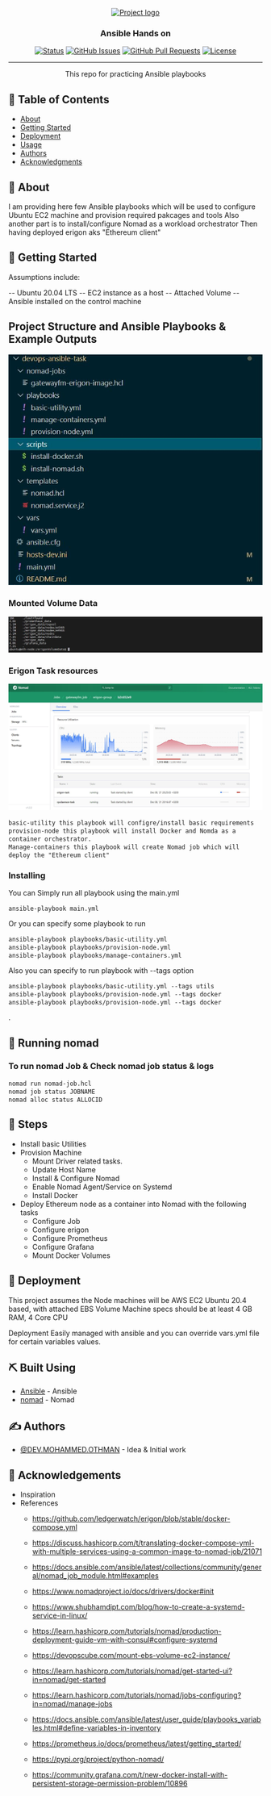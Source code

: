 <p align="center">
  <a href="" rel="noopener">
 <img width=200px height=200px src="https://i.imgur.com/6wj0hh6.jpg" alt="Project logo"></a>
</p>

<h3 align="center">Ansible Hands on</h3>

<div align="center">

[![Status](https://img.shields.io/badge/status-active-success.svg)]()
[![GitHub Issues](https://img.shields.io/github/issues/kylelobo/The-Documentation-Compendium.svg)](https://github.com/kylelobo/The-Documentation-Compendium/issues)
[![GitHub Pull Requests](https://img.shields.io/github/issues-pr/kylelobo/The-Documentation-Compendium.svg)](https://github.com/kylelobo/The-Documentation-Compendium/pulls)
[![License](https://img.shields.io/badge/license-MIT-blue.svg)](/LICENSE)

</div>

---

<p align="center"> This repo for practicing Ansible playbooks 
    <br> 
</p>

## 📝 Table of Contents

- [About](#about)
- [Getting Started](#getting_started)
- [Deployment](#nomad_Jobs)
- [Usage](#Steps)
- [Authors](#authors)
- [Acknowledgments](#acknowledgement)

## 🧐 About <a name = "about"></a>

I am providing here few Ansible playbooks which will be used to configure Ubuntu EC2 machine and provision required pakcages and tools 
Also another part is to install/configure Nomad as a workload orchestrator
Then having deployed erigon aks "Ethereum client" 

## 🏁 Getting Started <a name = "getting_started"></a>

Assumptions include:

 -- Ubuntu 20.04 LTS
 -- EC2 instance as a host
 -- Attached Volume
 -- Ansible installed on the control machine

## Project Structure and Ansible Playbooks & Example Outputs

![Alt text](erigon-project-directory-structure.jpg?raw=true "project")

### Mounted Volume Data

![Alt text](erigon-project-Volume-Mount.jpg?raw=true "project")


### Erigon Task resources

![Alt text](erigon-project-erigon-resources.jpg?raw=true "project")

```
basic-utility this playbook will configre/install basic requirements
provision-node this playbook will install Docker and Nomda as a container orchestrator.
Manage-containers this playbook will create Nomad job which will deploy the "Ethereum client"
```

### Installing

You can Simply run all playbook using the main.yml 

```
ansible-playbook main.yml
```

Or you can specify some playbook to run

```
ansible-playbook playbooks/basic-utility.yml
ansible-playbook playbooks/provision-node.yml
ansible-playbook playbooks/manage-containers.yml
```

Also you can specify to run playbook with --tags option

```
ansible-playbook playbooks/basic-utility.yml --tags utils
ansible-playbook playbooks/provision-node.yml --tags docker
ansible-playbook playbooks/provision-node.yml --tags docker
```
.

## 🔧 Running nomad <a name = "nomad_Jobs"></a>



### To run nomad Job & Check nomad job status & logs

```
nomad run nomad-job.hcl
nomad job status JOBNAME
nomad alloc status ALLOCID
```


## 🎈 Steps <a name="Steps"></a>

 - Install basic Utilities
 - Provision Machine 
    * Mount Driver related tasks.
    * Update Host Name
    * Install & Configure Nomad 
    *  Enable Nomad Agent/Service on Systemd
    * Install Docker
 - Deploy Ethereum node as a container into Nomad with the following tasks
    * Configure Job
    * Configure erigon 
    * Configure Prometheus
    * Configure Grafana
    * Mount Docker Volumes

## 🚀 Deployment <a name = "deployment"></a>

This project assumes the Node machines will be AWS EC2 Ubuntu 20.4 based, with attached EBS Volume
Machine specs should be at least 4 GB RAM, 4 Core CPU

Deployment Easily managed with ansible and you can override vars.yml file for certain variables values.

## ⛏️ Built Using <a name = "built_using"></a>

- [Ansible](https://docs.ansible.com/ansible/latest/user_guide/intro_getting_started.html) - Ansible
- [nomad](https://learn.hashicorp.com/nomad) - Nomad

## ✍️ Authors <a name = "authors"></a>

- [@DEV.MOHAMMED.OTHMAN](https://github.com/devmohammedothman/) - Idea & Initial work


## 🎉 Acknowledgements <a name = "acknowledgement"></a>

- Inspiration
- References
  * https://github.com/ledgerwatch/erigon/blob/stable/docker-compose.yml

  * https://discuss.hashicorp.com/t/translating-docker-compose-yml-with-multiple-services-using-a-common-image-to-nomad-job/21071

  * https://docs.ansible.com/ansible/latest/collections/community/general/nomad_job_module.html#examples

  * https://www.nomadproject.io/docs/drivers/docker#init
  * https://www.shubhamdipt.com/blog/how-to-create-a-systemd-service-in-linux/

  * https://learn.hashicorp.com/tutorials/nomad/production-deployment-guide-vm-with-consul#configure-systemd

  * https://devopscube.com/mount-ebs-volume-ec2-instance/

  * https://learn.hashicorp.com/tutorials/nomad/get-started-ui?in=nomad/get-started

  * https://learn.hashicorp.com/tutorials/nomad/jobs-configuring?in=nomad/manage-jobs

  * https://docs.ansible.com/ansible/latest/user_guide/playbooks_variables.html#define-variables-in-inventory

  * https://prometheus.io/docs/prometheus/latest/getting_started/

  * https://pypi.org/project/python-nomad/

  * https://community.grafana.com/t/new-docker-install-with-persistent-storage-permission-problem/10896
